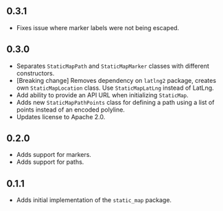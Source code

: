 ## 0.3.1

* Fixes issue where marker labels were not being escaped.

## 0.3.0

* Separates `StaticMapPath` and `StaticMapMarker` classes with different constructors.
* [Breaking change] Removes dependency on `latlng2` package, creates own `StaticMapLocation` class. Use `StaticMapLatLng` instead of LatLng.
* Add ability to provide an API URL when initializing `StaticMap`.
* Adds new `StaticMapPathPoints` class for defining a path using a list of points instead of an encoded polyline.
* Updates license to Apache 2.0.

## 0.2.0

* Adds support for markers.
* Adds support for paths.

##  0.1.1

* Adds initial implementation of the `static_map` package.
